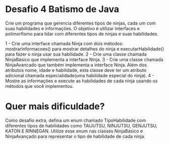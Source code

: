 # Desafio 4 Batismo de Java
Crie um programa que gerencia diferentes tipos de ninjas, cada um com suas habilidades e informações. O objetivo é utilizar interfaces e polimorfismo para lidar com diferentes tipos de ninjas e suas habilidades.

1 - Crie uma interface chamada Ninja com dois métodos: mostrarInformacoes() para mostrar detalhes do ninja e executarHabilidade() para fazer o ninja usar sua habilidade.
2 - Crie uma classe chamada NinjaBásico que implementa a interface Ninja.
3 - Crie uma classe chamada NinjaAvancado que também implementa a interface Ninja. Além dos atributos nome, idade e habilidade, esta classe deve ter um atributo adicional chamada especialidade(uma habilidade especial do ninja).
4 - Mostre as informações e execute as habilidades de cada ninja usando os métodos que você implementou.

# Quer mais dificuldade?
Como desafio extra, defina um enum chamado TipoHabilidade com diferentes tipos de habilidades como TAIJUTSU, NINJUTSU, GENJUTSU, KATON E RINNEGAN. Utilize esse enum nas classes NinjaBásico e NinjaAvançado para representar o tipo de habilidade de cada ninja.
